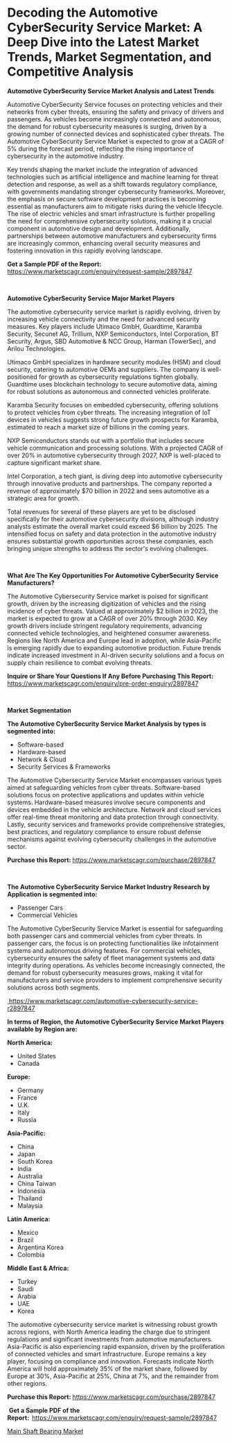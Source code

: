 <p><h1>Decoding the Automotive CyberSecurity Service Market: A Deep Dive into the Latest Market Trends, Market Segmentation, and Competitive Analysis</h1></p><p><strong>Automotive CyberSecurity Service Market Analysis and Latest Trends</strong></p>
<p><p>Automotive CyberSecurity Service focuses on protecting vehicles and their networks from cyber threats, ensuring the safety and privacy of drivers and passengers. As vehicles become increasingly connected and autonomous, the demand for robust cybersecurity measures is surging, driven by a growing number of connected devices and sophisticated cyber threats. The Automotive CyberSecurity Service Market is expected to grow at a CAGR of 5% during the forecast period, reflecting the rising importance of cybersecurity in the automotive industry.</p><p>Key trends shaping the market include the integration of advanced technologies such as artificial intelligence and machine learning for threat detection and response, as well as a shift towards regulatory compliance, with governments mandating stronger cybersecurity frameworks. Moreover, the emphasis on secure software development practices is becoming essential as manufacturers aim to mitigate risks during the vehicle lifecycle. The rise of electric vehicles and smart infrastructure is further propelling the need for comprehensive cybersecurity solutions, making it a crucial component in automotive design and development. Additionally, partnerships between automotive manufacturers and cybersecurity firms are increasingly common, enhancing overall security measures and fostering innovation in this rapidly evolving landscape.</p></p>
<p><strong>Get a Sample PDF of the Report:&nbsp;</strong> <a href="https://www.marketscagr.com/enquiry/request-sample/2897847?utm_campaign=3032&utm_medium=2&utm_source=Github&utm_content=ia&utm_term=15032025&utm_id=automotive-cybersecurity-service">https://www.marketscagr.com/enquiry/request-sample/2897847</a></p>
<p>&nbsp;</p>
<p><strong>Automotive CyberSecurity Service Major Market Players</strong></p>
<p><p>The automotive cybersecurity service market is rapidly evolving, driven by increasing vehicle connectivity and the need for advanced security measures. Key players include Utimaco GmbH, Guardtime, Karamba Security, Secunet AG, Trillium, NXP Semiconductors, Intel Corporation, BT Security, Argus, SBD Automotive & NCC Group, Harman (TowerSec), and Arilou Technologies.</p><p>Utimaco GmbH specializes in hardware security modules (HSM) and cloud security, catering to automotive OEMs and suppliers. The company is well-positioned for growth as cybersecurity regulations tighten globally. Guardtime uses blockchain technology to secure automotive data, aiming for robust solutions as autonomous and connected vehicles proliferate.</p><p>Karamba Security focuses on embedded cybersecurity, offering solutions to protect vehicles from cyber threats. The increasing integration of IoT devices in vehicles suggests strong future growth prospects for Karamba, estimated to reach a market size of billions in the coming years.</p><p>NXP Semiconductors stands out with a portfolio that includes secure vehicle communication and processing solutions. With a projected CAGR of over 20% in automotive cybersecurity through 2027, NXP is well-placed to capture significant market share.</p><p>Intel Corporation, a tech giant, is diving deep into automotive cybersecurity through innovative products and partnerships. The company reported a revenue of approximately $70 billion in 2022 and sees automotive as a strategic area for growth.</p><p>Total revenues for several of these players are yet to be disclosed specifically for their automotive cybersecurity divisions, although industry analysts estimate the overall market could exceed $6 billion by 2025. The intensified focus on safety and data protection in the automotive industry ensures substantial growth opportunities across these companies, each bringing unique strengths to address the sector's evolving challenges.</p></p>
<p>&nbsp;</p>
<p><strong>What Are The Key Opportunities For Automotive CyberSecurity Service Manufacturers?</strong></p>
<p><p>The Automotive Cybersecurity Service market is poised for significant growth, driven by the increasing digitization of vehicles and the rising incidence of cyber threats. Valued at approximately $2 billion in 2023, the market is expected to grow at a CAGR of over 20% through 2030. Key growth drivers include stringent regulatory requirements, advancing connected vehicle technologies, and heightened consumer awareness. Regions like North America and Europe lead in adoption, while Asia-Pacific is emerging rapidly due to expanding automotive production. Future trends indicate increased investment in AI-driven security solutions and a focus on supply chain resilience to combat evolving threats.</p></p>
<p><strong>Inquire or Share Your Questions If Any Before Purchasing This Report:</strong> <a href="https://www.marketscagr.com/enquiry/pre-order-enquiry/2897847?utm_campaign=3032&utm_medium=2&utm_source=Github&utm_content=ia&utm_term=15032025&utm_id=automotive-cybersecurity-service">https://www.marketscagr.com/enquiry/pre-order-enquiry/2897847</a></p>
<p>&nbsp;</p>
<p><strong>Market Segmentation</strong></p>
<p><strong>The Automotive CyberSecurity Service Market Analysis by types is segmented into:</strong></p>
<p><ul><li>Software-based</li><li>Hardware-based</li><li>Network & Cloud</li><li>Security Services & Frameworks</li></ul></p>
<p><p>The Automotive Cybersecurity Service Market encompasses various types aimed at safeguarding vehicles from cyber threats. Software-based solutions focus on protective applications and updates within vehicle systems. Hardware-based measures involve secure components and devices embedded in the vehicle architecture. Network and cloud services offer real-time threat monitoring and data protection through connectivity. Lastly, security services and frameworks provide comprehensive strategies, best practices, and regulatory compliance to ensure robust defense mechanisms against evolving cybersecurity challenges in the automotive sector.</p></p>
<p><strong>Purchase this Report:&nbsp;</strong><a href="https://www.marketscagr.com/purchase/2897847?utm_campaign=3032&utm_medium=2&utm_source=Github&utm_content=ia&utm_term=15032025&utm_id=automotive-cybersecurity-service">https://www.marketscagr.com/purchase/2897847</a></p>
<p>&nbsp;</p>
<p><strong>The Automotive CyberSecurity Service Market Industry Research by Application is segmented into:</strong></p>
<p><ul><li>Passenger Cars</li><li>Commercial Vehicles</li></ul></p>
<p><p>The Automotive CyberSecurity Service Market is essential for safeguarding both passenger cars and commercial vehicles from cyber threats. In passenger cars, the focus is on protecting functionalities like infotainment systems and autonomous driving features. For commercial vehicles, cybersecurity ensures the safety of fleet management systems and data integrity during operations. As vehicles become increasingly connected, the demand for robust cybersecurity measures grows, making it vital for manufacturers and service providers to implement comprehensive security solutions across both segments.</p></p>
<p><a href="https://www.marketscagr.com/automotive-cybersecurity-service-r2897847?utm_campaign=3032&utm_medium=2&utm_source=Github&utm_content=ia&utm_term=15032025&utm_id=automotive-cybersecurity-service">&nbsp;https://www.marketscagr.com/automotive-cybersecurity-service-r2897847</a></p>
<p><strong>In terms of Region, the Automotive CyberSecurity Service Market Players available by Region are:</strong></p>
<p>
    <p> <strong> North America: </strong>
        <ul>
            <li>United States</li>
            <li>Canada</li>
        </ul>
        </p> 
    <p> <strong> Europe: </strong>
        <ul>
            <li>Germany</li>
            <li>France</li>
            <li>U.K.</li>
            <li>Italy</li>
            <li>Russia</li>
        </ul>
        </p> 
    <p> <strong> Asia-Pacific: </strong>
        <ul>
            <li>China</li>
            <li>Japan</li>
            <li>South Korea</li>
            <li>India</li>
            <li>Australia</li>
            <li>China Taiwan</li>
            <li>Indonesia</li>
            <li>Thailand</li>
            <li>Malaysia</li>
        </ul>
        </p> 
    <p> <strong> Latin America: </strong>
        <ul>
            <li>Mexico</li>
            <li>Brazil</li>
            <li>Argentina Korea</li>
            <li>Colombia</li>
        </ul>
        </p> 
    <p> <strong> Middle East & Africa: </strong>
        <ul>
            <li>Turkey</li>
            <li>Saudi</li>
            <li>Arabia</li>
            <li>UAE</li>
            <li>Korea</li>
        </ul>
    </p>
    </p>
<p><p>The automotive cybersecurity service market is witnessing robust growth across regions, with North America leading the charge due to stringent regulations and significant investments from automotive manufacturers. Asia-Pacific is also experiencing rapid expansion, driven by the proliferation of connected vehicles and smart infrastructure. Europe remains a key player, focusing on compliance and innovation. Forecasts indicate North America will hold approximately 35% of the market share, followed by Europe at 30%, Asia-Pacific at 25%, China at 7%, and the remainder from other regions.</p></p>
<p><strong>Purchase this Report: </strong><a href="https://www.marketscagr.com/purchase/2897847?utm_campaign=3032&utm_medium=2&utm_source=Github&utm_content=ia&utm_term=15032025&utm_id=automotive-cybersecurity-service">https://www.marketscagr.com/purchase/2897847</a></p>
<p>&nbsp;<strong>Get a Sample PDF of the Report:&nbsp;&nbsp;</strong><a href="https://www.marketscagr.com/enquiry/request-sample/2897847?utm_campaign=3032&utm_medium=2&utm_source=Github&utm_content=ia&utm_term=15032025&utm_id=automotive-cybersecurity-service">https://www.marketscagr.com/enquiry/request-sample/2897847</a></p>
<p><strong></strong></p>
<p><p><a href="https://github.com/kimberjam0i/Market-Research-Report-List-1/blob/main/main-shaft-bearing-market.md?utm_campaign=3032&utm_medium=2&utm_source=Github&utm_content=ia&utm_term=15032025&utm_id=automotive-cybersecurity-service">Main Shaft Bearing Market</a></p></p>